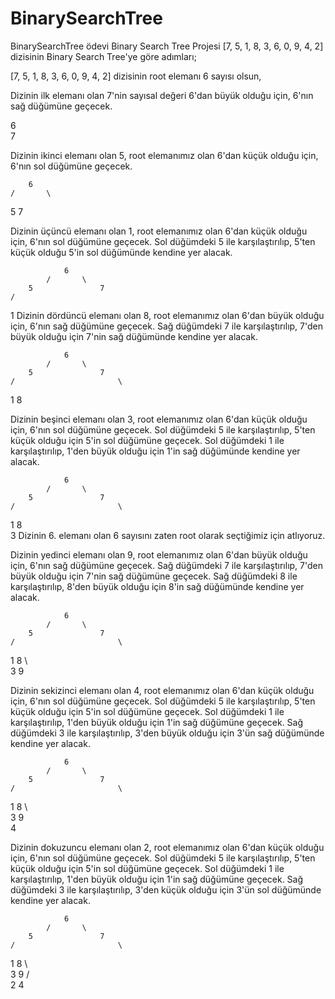 # BinarySearchTree
BinarySearchTree ödevi
Binary Search Tree Projesi
[7, 5, 1, 8, 3, 6, 0, 9, 4, 2] dizisinin Binary Search Tree'ye göre adımları;

[7, 5, 1, 8, 3, 6, 0, 9, 4, 2] dizisinin root elemanı 6 sayısı olsun,

Dizinin ilk elemanı olan 7'nin sayısal değeri 6'dan büyük olduğu için, 6'nın sağ düğümüne geçecek.

 6
     \
         7
         
Dizinin ikinci elemanı olan 5, root elemanımız olan 6'dan küçük olduğu için, 6'nın sol düğümüne geçecek.

        6
    /       \
5               7

Dizinin üçüncü elemanı olan 1, root elemanımız olan 6'dan küçük olduğu için, 6'nın sol düğümüne geçecek. Sol düğümdeki 5 ile karşılaştırılıp, 5'ten küçük olduğu 5'in sol düğümünde kendine yer alacak.

                6
            /       \
        5               7
    /
1
Dizinin dördüncü elemanı olan 8, root elemanımız olan 6'dan büyük olduğu için, 6'nın sağ düğümüne geçecek. Sağ düğümdeki 7 ile karşılaştırılıp, 7'den büyük olduğu için 7'nin sağ düğümünde kendine yer alacak.

                6
            /       \
        5               7
    /                       \
1                               8

Dizinin beşinci elemanı olan 3, root elemanımız olan 6'dan küçük olduğu için, 6'nın sol düğümüne geçecek. Sol düğümdeki 5 ile karşılaştırılıp, 5'ten küçük olduğu için 5'in sol düğümüne geçecek. Sol düğümdeki 1 ile karşılaştırılıp, 1'den büyük olduğu için 1'in sağ düğümünde kendine yer alacak.

                6
            /       \
        5               7
    /                       \
1                               8
    \
        3
Dizinin 6. elemanı olan 6 sayısını zaten root olarak seçtiğimiz için atlıyoruz.

Dizinin yedinci elemanı olan 9, root elemanımız olan 6'dan büyük olduğu için, 6'nın sağ düğümüne geçecek. Sağ düğümdeki 7 ile karşılaştırılıp, 7'den büyük olduğu için 7'nin sağ düğümüne geçecek. Sağ düğümdeki 8 ile karşılaştırılıp, 8'den büyük olduğu için 8'in sağ düğümünde kendine yer alacak.

                6
            /       \
        5               7
    /                       \
1                               8
    \                               \
        3                               9
        
Dizinin sekizinci elemanı olan 4, root elemanımız olan 6'dan küçük olduğu için, 6'nın sol düğümüne geçecek. Sol düğümdeki 5 ile karşılaştırılıp, 5'ten küçük olduğu için 5'in sol düğümüne geçecek. Sol düğümdeki 1 ile karşılaştırılıp, 1'den büyük olduğu için 1'in sağ düğümüne geçecek. Sağ düğümdeki 3 ile karşılaştırılıp, 3'den büyük olduğu için 3'ün sağ düğümünde kendine yer alacak.

                6
            /       \
        5               7
    /                       \
1                               8
    \                               \
        3                               9
            \
                4
                
Dizinin dokuzuncu elemanı olan 2, root elemanımız olan 6'dan küçük olduğu için, 6'nın sol düğümüne geçecek. Sol düğümdeki 5 ile karşılaştırılıp, 5'ten küçük olduğu için 5'in sol düğümüne geçecek. Sol düğümdeki 1 ile karşılaştırılıp, 1'den büyük olduğu için 1'in sağ düğümüne geçecek. Sağ düğümdeki 3 ile karşılaştırılıp, 3'den küçük olduğu için 3'ün sol düğümünde kendine yer alacak.

                6
            /       \
        5               7
    /                       \
1                               8
    \                               \
        3                               9
    /       \
2              4
